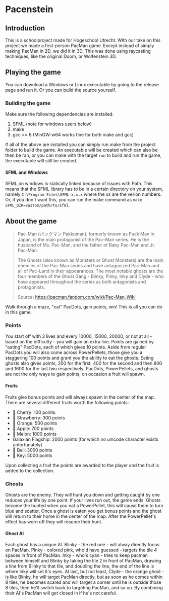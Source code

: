 # Pacenstein

## Introduction
This is a schoolproject made for Hogeschool Utrecht. With our take on this project we made a first-person PacMan game. Except instead of simply making PacMan in 2D, we did it in 3D. This was done using raycasting techniques, like the original Doom, or Wolfenstein 3D.

## Playing the game
You can download a Windows or Linux executable by going to the release page and run it. Or you can build the source yourself.

### Building the game
Make sure the following dependencies are installed:
1. SFML (note for windows users below)
2. make
3. gcc >= 8 (MinGW-w64 works fine for both make and gcc)

If all of the above are installed you can simply run make from the project folder to build the game. An executable will be created which can also be then be ran, or you can make with the target `run` to build and run the game, the executable will still be created.

#### SFML and Windows
SFML on windows is statically linked because of issues with Path. This means that the SFML library has to be in a certain directory on your system, namely `C:\Program Files\SFML-x.x.x` where the xs are the verion numbers. Or, if you don't want this, you can run the make command as `make SFML_DIR=custom/path/to/sfml`.

## About the game
> Pac-Man (パックマン Pakkuman), formerly known as Puck Man in Japan, is the main protagonist of the Pac-Man series. He is the husband of Ms. Pac-Man, and the father of Baby Pac-Man and Jr. Pac-Man. 
> 
> The Ghosts (also known as Monsters or Ghost Monsters) are the main enemies of the Pac-Man series and have antagonized Pac-Man and all of Pac-Land in their appearances. The most notable ghosts are the four members of the Ghost Gang - Blinky, Pinky, Inky and Clyde - who have appeared throughout the series as both antagonists and protagonists.
> 
> Source: https://pacman.fandom.com/wiki/Pac-Man_Wiki

Walk through a maze, "eat" PacDots, gain points, win! This is all you can do in this game.

### Points
You start off with 3 lives and every 10000, 15000, 20000, or not at all - based on the difficulty - you will gain an extra live. Points are gained by "eating" PacDots, each of which gives 10 points. Aside from regular PacDots you will also come across PowerPellets, those give you a staggering 100 points and grant you the ability to eat the ghosts. Eating ghosts also gives points, 200 for the first, 400 for the second and then 800 and 1600 for the last two respectively. PacDots, PowerPellets, and ghosts are not the only ways to gain points, on occasion a fruit will spawn. 

#### Fruits
Fruits give bonus points and will always spawn in the center of the map. There are several different fruits worth the following points:
- 🍒 Cherry: 100 points.
- 🍓 Strawberry: 300 points
- 🍊 Orange: 500 points
- 🍎 Apple: 700 points
- 🍈 Melon: 1000 points
- Galaxian Flagship: 2000 points (for which no unicode character exists unfortunately)
- 🔔 Bell: 3000 points
- 🔑 Key: 5000 points

Upon collecting a fruit the points are awarded to the player and the fruit is added to the collection.

### Ghosts
Ghosts are the enemy. They will hunt you down and getting caught by one reduces your life by one point. If your lives run out, the game ends. Ghosts become the hunted when you eat a PowerPellet, this will cause them to turn blue and scatter. Once a ghost is eaten you get bonus points and the ghost will return to their home in the center of the map. After the PowerPellet's effect has worn off they will resume their hunt.

#### Ghost AI
Each ghost has a unique AI. Blinky - the red one - will alway directly focus on PacMan. Pinky - colored pink, who'd have guessed - targets the tile 4 spaces in front of PacMan. Inky - who's cyan - tries to keep pacman between himself and Blinky by taking the tile 2 in front of PacMan, drawing a line from Blinky to that tile, and doubling the line, the end of the line is where Inky will set it's eyes. At last, but not least, Clyde - the orange ghost - is like Blinky, he will target PacMan directly, but as soon as he comes within 8 tiles, he becomes scared and will target a corner until he is outside those 8 tiles, then he'll switch back to targeting PacMan, and so on. By combining their AI's PacMan will get closed in if he's not careful.
